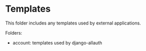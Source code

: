 # Templates

This folder includes any templates used by external applications.

Folders:
 - account: templates used by django-allauth